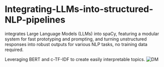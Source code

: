 # Integrating-LLMs-into-structured-NLP-pipelines
 integrates Large Language Models (LLMs) into spaCy, featuring a modular system for fast prototyping and prompting, and turning unstructured responses into robust outputs for various NLP tasks, no training data required.

Leveraging BERT and c-TF-IDF to create easily interpretable topics.
![DM](https://raw.githubusercontent.com/MaartenGr/BERTopic/master/images/topic_visualization.gif)


